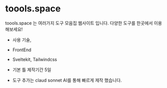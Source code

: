 # toools.space
toools.space 는 여러가지 도구 모음집 웹사이트 입니다. 다양한 도구를 한곳에서 이용해보세요!



- 사용 기술,

- FrontEnd
- Sveltekit, Tailwindcss

- 기본 틀 제작기간 5일
- 도구 추가는 claud sonnet AI를 통해 빠르게 제작 했습니다.

